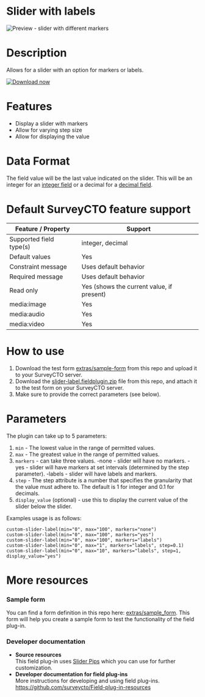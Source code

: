# Slider with labels
![Preview - slider with different markers](/extras/preview.jpg)


# Description
Allows for a slider with an option for markers or labels.

[![Download now](extras/download-button.png)](https://github.com/surveycto/slider-label/blob/add-buttons/slider-label.fieldplugin.zip)

# Features
* Display a slider with markers
* Allow for varying step size
* Allow for displaying the value

# Data Format
The field value will be the last value indicated on the slider. This will be an integer for an [integer field](https://docs.surveycto.com/02-designing-forms/01-core-concepts/03f.field-types-integer.html) or a decimal for a [decimal field](https://docs.surveycto.com/02-designing-forms/01-core-concepts/03g.field-types-decimal.html).

# Default SurveyCTO feature support

Feature / Property |	Support
------------------ |  ---------
Supported field type(s) |	integer, decimal
Default values	| Yes
Constraint message	| Uses default behavior
Required message | Uses default behavior
Read only	| Yes (shows the current value, if present)
media:image	| Yes
media:audio	| Yes
media:video	| Yes

# How to use

1. Download the test form [extras/sample-form](https://github.com/surveycto/slider-label/raw/master/extras/sample-form/Sample%20form%20-%20slider-labe%20field%20plug-inl.xlsx) from this repo and upload it to your SurveyCTO server.
1. Download the [slider-label.fieldplugin.zip](https://github.com/surveycto/slider-label/blob/add-buttons/slider-label.fieldplugin.zip) file from this repo, and attach it to the test form on your SurveyCTO server.
1. Make sure to provide the correct parameters (see below).

# Parameters
The plugin can take up to 5 parameters:

1. `min` - The lowest value in the range of permitted values.
2. `max` - The greatest value in the range of permitted values.
3. `markers` - can take three values.
  -none - slider will have no markers.
  -yes - slider will have markers at set intervals (determined by the step parameter).
  -labels - slider will have labels and markers.
4. `step` - The step attribute is a number that specifies the granularity that the value must adhere to. The default is 1 for integer and 0.1 for decimals.
5. `display_value` (optional) - use this to display the current value of the slider below the slider.

Examples usage is as follows:

`custom-slider-label(min="0", max="100", markers="none")`  
`custom-slider-label(min="0", max="100", markers="yes")`  
`custom-slider-label(min="0", max="100", markers="labels")`  
`custom-slider-label(min="0", max="1", markers="labels", step=0.1)`  
`custom-slider-label(min="0", max="10", markers="labels", step=1, display_value="yes")`  

# More resources
### Sample form
You can find a form definition in this repo here: [extras/sample_form](https://github.com/surveycto/slider-label/raw/master/extras/sample-form/Sample%20form%20-%20slider-labe%20field%20plug-inl.xlsx). This form will help you create a sample form to test the functionality of the field plug-in.

### Developer documentation   
* **Source resources** <br>
This field plug-in uses [Slider Pips](https://simeydotme.github.io/jQuery-ui-Slider-Pips/#styling-circles) which you can use for further customization.
* **Developer documentation for field plug-ins** <br>
More instructions for developing and using field plug-ins. https://github.com/surveycto/Field-plug-in-resources
